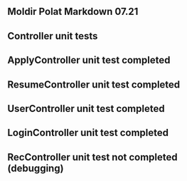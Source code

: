 ## Moldir Polat Markdown 07.21

## Controller unit tests
## ApplyController unit test completed
## ResumeController unit test completed
## UserController unit test completed
## LoginController unit test completed
## RecController unit test not completed (debugging)